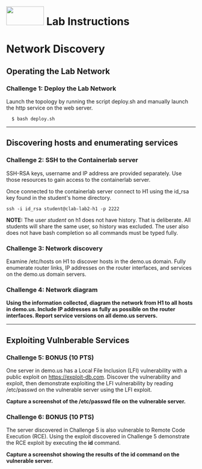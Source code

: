 # <img src="https://www.tamusa.edu/brandguide/jpeglogos/tamusa_final_logo_bw1.jpg" width="100" height="50"> Lab Instructions
# Network Discovery
## Operating the Lab Network
### Challenge 1: Deploy the Lab Network
Launch the topology by running the script deploy.sh and manually launch the http service on the web server.
```
  $ bash deploy.sh
```
--- 
## Discovering hosts and enumerating services
### Challenge 2: SSH to the Containerlab server

SSH-RSA keys, username and IP address are provided separately. Use those resources to gain access to the containerlab server. 

Once connected to the containerlab server connect to H1 using the id_rsa key found in the student's home directory. 
```
ssh -i id_rsa student@clab-lab2-h1 -p 2222
``` 
**NOTE:** The user *student* on h1 does not have history. That is deliberate. All students will share the same user, so history was excluded. The user also does not have bash completion so all commands must be typed fully.

### Challenge 3: Network discovery

Examine /etc/hosts on H1 to discover hosts in the demo.us domain. Fully enumerate router links, IP addresses on the router interfaces, and services on the demo.us domain servers. 

### Challenge 4: Network diagram
**Using the information collected, diagram the network from H1 to all hosts in demo.us. Include IP addresses as fully as possible on the router interfaces. Report service versions on all demo.us servers.**

---
## Exploiting Vulnberable Services
### Challenge 5: BONUS (10 PTS)
One server in demo.us has a Local File Inclusion (LFI) vulnerability with a public exploit on https://exploit-db.com. Discover the vulnerability and exploit, then demonstrate exploiting the LFI vulnerability by reading /etc/passwd on the vulnerable server using the LFI exploit.

**Capture a screenshot of the /etc/passwd file on the vulnerable server.**

### Challenge 6: BONUS (10 PTS)
The server discovered in Challenge 5 is also vulnerable to Remote Code Execution (RCE). Using the exploit discovered in Challenge 5 demonstrate the RCE exploit by executing the **id** command.

**Capture a screenshot showing the results of the id command on the vulnerable server.**
